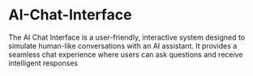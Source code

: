 # AI-Chat-Interface
The AI Chat Interface is a user-friendly, interactive system designed to simulate human-like conversations with an AI assistant. It provides a seamless chat experience where users can ask questions and receive intelligent responses
